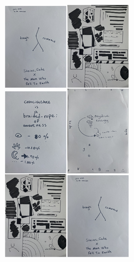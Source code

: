 <img style="width:200px;" src="image-13.png"> 
<img style="width:200px;" src="image-16.png">
<img style="width:200px;" src="image-15.png"> 
<img style="width:200px;" src="image-14.png">
<img style="width:200px;" src="image-16.png">
<img style="width:200px;" src="image-13.png"> 